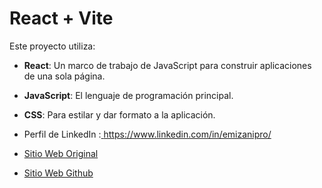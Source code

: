 # React + Vite

Este proyecto utiliza:

- **React**: Un marco de trabajo de JavaScript para construir aplicaciones de una sola página.
- **JavaScript**: El lenguaje de programación principal.
- **CSS**: Para estilar y dar formato a la aplicación.

- Perfil de LinkedIn :[ https://www.linkedin.com/in/emizanipro/ ](https://www.linkedin.com/in/emizanipro/)
- [Sitio Web Original](https://emizanopro.000webhostapp.com/)
- [Sitio Web Github](https://emizanipro.github.io/myprofile/)



